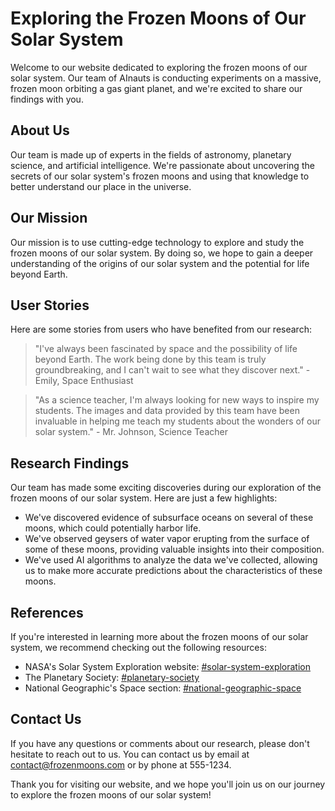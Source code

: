<!--
Write me content for website with wallpaper which alt text is:

"A team of AInauts conducting experiments on a massive, frozen moon orbiting a gas giant planet."

The name/title of the page should not be 1:1 copy of the alt text but rather a real content of the website which is using this wallpaper.

- Use markdown format 
- Start with the heading
- The content should look like a real website 
- Include real sections like references, contact, user stories, etc. use things relevant to the page purpose.
- Feel free to use structure like headings, bullets, numbering, blockquotes, paragraphs, horizontal lines, etc.
- You can use formatting like bold or _italic_
- You can include UTF-8 emojis
- Links should be only #hash anchors (and you can refer to the document itself)
- Do not include images
-->

<!--font:Roboto-->

# Exploring the Frozen Moons of Our Solar System

Welcome to our website dedicated to exploring the frozen moons of our solar system. Our team of AInauts is conducting experiments on a massive, frozen moon orbiting a gas giant planet, and we're excited to share our findings with you.

## About Us

Our team is made up of experts in the fields of astronomy, planetary science, and artificial intelligence. We're passionate about uncovering the secrets of our solar system's frozen moons and using that knowledge to better understand our place in the universe.

## Our Mission

Our mission is to use cutting-edge technology to explore and study the frozen moons of our solar system. By doing so, we hope to gain a deeper understanding of the origins of our solar system and the potential for life beyond Earth.

## User Stories

Here are some stories from users who have benefited from our research:

> "I've always been fascinated by space and the possibility of life beyond Earth. The work being done by this team is truly groundbreaking, and I can't wait to see what they discover next." - Emily, Space Enthusiast

> "As a science teacher, I'm always looking for new ways to inspire my students. The images and data provided by this team have been invaluable in helping me teach my students about the wonders of our solar system." - Mr. Johnson, Science Teacher

## Research Findings

Our team has made some exciting discoveries during our exploration of the frozen moons of our solar system. Here are just a few highlights:

- We've discovered evidence of subsurface oceans on several of these moons, which could potentially harbor life.
- We've observed geysers of water vapor erupting from the surface of some of these moons, providing valuable insights into their composition.
- We've used AI algorithms to analyze the data we've collected, allowing us to make more accurate predictions about the characteristics of these moons.

## References

If you're interested in learning more about the frozen moons of our solar system, we recommend checking out the following resources:

- NASA's Solar System Exploration website: [#solar-system-exploration](#solar-system-exploration)
- The Planetary Society: [#planetary-society](#planetary-society)
- National Geographic's Space section: [#national-geographic-space](#national-geographic-space)

## Contact Us

If you have any questions or comments about our research, please don't hesitate to reach out to us. You can contact us by email at [contact@frozenmoons.com](mailto:contact@frozenmoons.com) or by phone at 555-1234.

Thank you for visiting our website, and we hope you'll join us on our journey to explore the frozen moons of our solar system!
